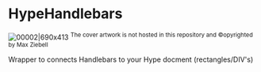 # HypeHandlebars
 
 ![00002|690x413](https://playground.maxziebell.de/Hype/Handlebars/HypeHandleBars_1.jpg)
<sup>The cover artwork is not hosted in this repository and &copy;opyrighted by Max Ziebell</sup>
 
 Wrapper to connects Handlebars to your Hype docment (rectangles/DIV's)
